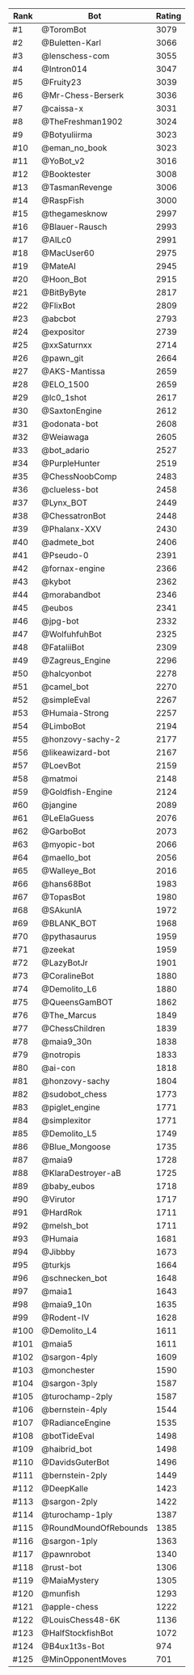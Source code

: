 Rank|Bot|Rating
---|---|---
#1|@ToromBot|3079
#2|@Buletten-Karl|3066
#3|@lenschess-com|3055
#4|@Intron014|3047
#5|@Fruity23|3039
#6|@Mr-Chess-Berserk|3036
#7|@caissa-x|3031
#8|@TheFreshman1902|3024
#9|@Botyuliirma|3023
#10|@eman_no_book|3023
#11|@YoBot_v2|3016
#12|@Booktester|3008
#13|@TasmanRevenge|3006
#14|@RaspFish|3000
#15|@thegamesknow|2997
#16|@Blauer-Rausch|2993
#17|@AILc0|2991
#18|@MacUser60|2975
#19|@MateAI|2945
#20|@Hoon_Bot|2915
#21|@BitByByte|2817
#22|@FlixBot|2809
#23|@abcbot|2793
#24|@expositor|2739
#25|@xxSaturnxx|2714
#26|@pawn_git|2664
#27|@AKS-Mantissa|2659
#28|@ELO_1500|2659
#29|@lc0_1shot|2617
#30|@SaxtonEngine|2612
#31|@odonata-bot|2608
#32|@Weiawaga|2605
#33|@bot_adario|2527
#34|@PurpleHunter|2519
#35|@ChessNoobComp|2483
#36|@clueless-bot|2458
#37|@Lynx_BOT|2449
#38|@ChessatronBot|2448
#39|@Phalanx-XXV|2430
#40|@admete_bot|2406
#41|@Pseudo-0|2391
#42|@fornax-engine|2366
#43|@kybot|2362
#44|@morabandbot|2346
#45|@eubos|2341
#46|@jpg-bot|2332
#47|@WolfuhfuhBot|2325
#48|@FataliiBot|2309
#49|@Zagreus_Engine|2296
#50|@halcyonbot|2278
#51|@camel_bot|2270
#52|@simpleEval|2267
#53|@Humaia-Strong|2257
#54|@LimboBot|2194
#55|@honzovy-sachy-2|2177
#56|@likeawizard-bot|2167
#57|@LoevBot|2159
#58|@matmoi|2148
#59|@Goldfish-Engine|2124
#60|@jangine|2089
#61|@LeElaGuess|2076
#62|@GarboBot|2073
#63|@myopic-bot|2066
#64|@maello_bot|2056
#65|@Walleye_Bot|2016
#66|@hans68Bot|1983
#67|@TopasBot|1980
#68|@SAkunIA|1972
#69|@BLANK_BOT|1968
#70|@pythasaurus|1959
#71|@zeekat|1959
#72|@LazyBotJr|1901
#73|@CoralineBot|1880
#74|@Demolito_L6|1880
#75|@QueensGamBOT|1862
#76|@The_Marcus|1849
#77|@ChessChildren|1839
#78|@maia9_30n|1838
#79|@notropis|1833
#80|@ai-con|1818
#81|@honzovy-sachy|1804
#82|@sudobot_chess|1773
#83|@piglet_engine|1771
#84|@simplexitor|1771
#85|@Demolito_L5|1749
#86|@Blue_Mongoose|1735
#87|@maia9|1728
#88|@KlaraDestroyer-aB|1725
#89|@baby_eubos|1718
#90|@Virutor|1717
#91|@HardRok|1711
#92|@melsh_bot|1711
#93|@Humaia|1681
#94|@Jibbby|1673
#95|@turkjs|1664
#96|@schnecken_bot|1648
#97|@maia1|1643
#98|@maia9_10n|1635
#99|@Rodent-IV|1628
#100|@Demolito_L4|1611
#101|@maia5|1611
#102|@sargon-4ply|1609
#103|@monchester|1590
#104|@sargon-3ply|1587
#105|@turochamp-2ply|1587
#106|@bernstein-4ply|1544
#107|@RadianceEngine|1535
#108|@botTideEval|1498
#109|@haibrid_bot|1498
#110|@DavidsGuterBot|1496
#111|@bernstein-2ply|1449
#112|@DeepKalle|1423
#113|@sargon-2ply|1422
#114|@turochamp-1ply|1387
#115|@RoundMoundOfRebounds|1385
#116|@sargon-1ply|1363
#117|@pawnrobot|1340
#118|@rust-bot|1306
#119|@MaiaMystery|1305
#120|@munfish|1293
#121|@apple-chess|1222
#122|@LouisChess48-6K|1136
#123|@HalfStockfishBot|1072
#124|@B4ux1t3s-Bot|974
#125|@MinOpponentMoves|701
